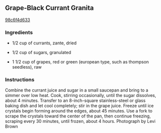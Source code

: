 ## Grape-Black Currant Granita

[98c6f4d633](http://www.foodnetwork.com/recipes/food-network-kitchens/grape-black-currant-granita.html)

### Ingredients

 - 1/2 cup of currants, zante, dried

 - 1/2 cup of sugars, granulated

 - 1 1/2 cup of grapes, red or green (european type, such as thompson seedless), raw

### Instructions

Combine the currant juice and sugar in a small saucepan and bring to a simmer over low heat. Cook, stirring occasionally, until the sugar dissolves, about 4 minutes. Transfer to an 8-inch-square stainless-steel or glass baking dish and let cool completely; stir in the grape juice. Freeze until ice crystals begin forming around the edges, about 45 minutes. Use a fork to scrape the crystals toward the center of the pan, then continue freezing, scraping every 30 minutes, until frozen, about 4 hours. Photograph by Levi Brown